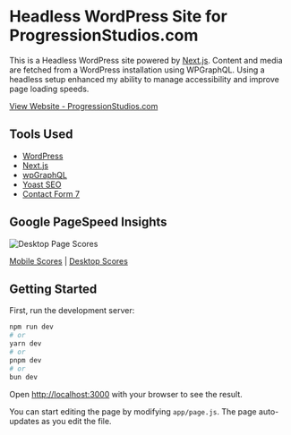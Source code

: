 # Headless WordPress Site for ProgressionStudios.com

This is a Headless WordPress site powered by [Next.js](https://nextjs.org/). Content and media are fetched from a WordPress installation using WPGraphQL. Using a headless setup enhanced my ability to manage accessibility and improve page loading speeds.

[View Website - ProgressionStudios.com](https://progressionstudios/)

## Tools Used
- [WordPress](https://wordpress.org)
- [Next.js](https://nextjs.org)
- [wpGraphQL](https://www.wpgraphql.com/)
- [Yoast SEO](https://wordpress.org/plugins/wordpress-seo/)
- [Contact Form 7](https://wordpress.org/plugins/contact-form-7/)

## Google PageSpeed Insights
![Desktop Page Scores](https://progressionstudios.com/headless/wp-content/uploads/2024/04/desktop-scores.jpg)

[Mobile Scores](https://progressionstudios.com/headless/wp-content/uploads/2024/04/mobile-google-insights.pdf) | [Desktop Scores](https://progressionstudios.com/headless/wp-content/uploads/2024/04/desktop-google-insights.pdf)

## Getting Started

First, run the development server:

```bash
npm run dev
# or
yarn dev
# or
pnpm dev
# or
bun dev
```

Open [http://localhost:3000](http://localhost:3000) with your browser to see the result.

You can start editing the page by modifying `app/page.js`. The page auto-updates as you edit the file.